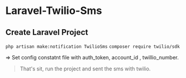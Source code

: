 # Laravel-Twilio-Sms

## Create Laravel Project

  ` php artisan make:notification TwilioSms `
  ` composer require twilio/sdk `
  
  => Set config constatnt file with auth_token, account_id , twillio_number.
  
  
  > That's sit, run the project and sent the sms with twilio.

